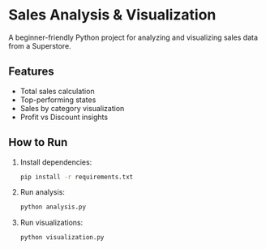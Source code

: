 
# Sales Analysis & Visualization   
     
A beginner-friendly Python project for analyzing and visualizing sales data from a Superstore.
     
## Features
- Total sales calculation
- Top-performing states 
- Sales by category visualization
- Profit vs Discount insights

## How to Run

1. Install dependencies:
   ```bash
   pip install -r requirements.txt

2. Run analysis:

   ```bash
   python analysis.py
3. Run visualizations:

   ```bash
   python visualization.py

